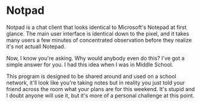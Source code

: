 # Notpad

Notpad is a chat client that looks identical to Microsoft's Notepad at first glance.
The main user interface is identical down to the pixel, and it takes many users a few minutes of concentrated observation before they realize it's not actuall Notepad.

Now, I know you're asking. Why would anybody even do this? I've got a simple answer for you. I had this idea when I was in Middle School.

This program is designed to be shared around and used on a school network, it'll look like you're taking notes but in reality you just told your friend across the room what your plans are for this weekend. It's stupid and I doubt anyone will use it, but it's more of a personal challenge at this point.
